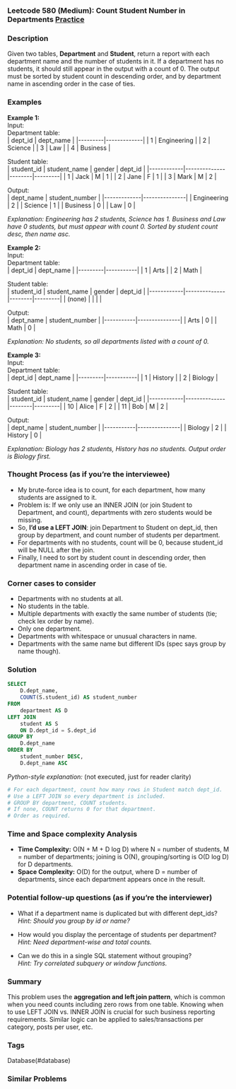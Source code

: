 ### Leetcode 580 (Medium): Count Student Number in Departments [Practice](https://leetcode.com/problems/count-student-number-in-departments)

### Description  
Given two tables, **Department** and **Student**, return a report with each department name and the number of students in it. If a department has no students, it should still appear in the output with a count of 0. The output must be sorted by student count in descending order, and by department name in ascending order in the case of ties.

### Examples  

**Example 1:**  
Input:  
Department table:  
| dept_id | dept_name   |
|---------|-------------|
| 1       | Engineering |
| 2       | Science     |
| 3       | Law         |
| 4       | Business    |

Student table:  
| student_id | student_name | gender | dept_id |
|------------|--------------|--------|---------|
| 1          | Jack         | M      | 1       |
| 2          | Jane         | F      | 1       |
| 3          | Mark         | M      | 2       |

Output:  
| dept_name   | student_number |
|-------------|---------------|
| Engineering | 2             |
| Science     | 1             |
| Business    | 0             |
| Law         | 0             |

*Explanation: Engineering has 2 students, Science has 1. Business and Law have 0 students, but must appear with count 0. Sorted by student count desc, then name asc.*

**Example 2:**  
Input:  
Department table:  
| dept_id | dept_name |
|---------|-----------|
| 1       | Arts      |
| 2       | Math      |

Student table:  
| student_id | student_name | gender | dept_id |
|------------|--------------|--------|---------|
| (none)     |              |        |         |

Output:  
| dept_name | student_number |
|-----------|---------------|
| Arts      | 0             |
| Math      | 0             |

*Explanation: No students, so all departments listed with a count of 0.*

**Example 3:**  
Input:  
Department table:  
| dept_id | dept_name |
|---------|-----------|
| 1       | History   |
| 2       | Biology   |

Student table:  
| student_id | student_name | gender | dept_id |
|------------|--------------|--------|---------|
| 10         | Alice        | F      | 2       |
| 11         | Bob          | M      | 2       |

Output:  
| dept_name | student_number |
|-----------|---------------|
| Biology   | 2             |
| History   | 0             |

*Explanation: Biology has 2 students, History has no students. Output order is Biology first.*

### Thought Process (as if you’re the interviewee)  
- My brute-force idea is to count, for each department, how many students are assigned to it.  
- Problem is: If we only use an INNER JOIN (or join Student to Department, and count), departments with zero students would be missing.
- So, **I’d use a LEFT JOIN**: join Department to Student on dept_id, then group by department, and count number of students per department.  
- For departments with no students, count will be 0, because student_id will be NULL after the join.
- Finally, I need to sort by student count in descending order, then department name in ascending order in case of tie.

### Corner cases to consider  
- Departments with no students at all.
- No students in the table.
- Multiple departments with exactly the same number of students (tie; check lex order by name).
- Only one department.
- Departments with whitespace or unusual characters in name.
- Departments with the same name but different IDs (spec says group by name though).

### Solution

```sql
SELECT
    D.dept_name,
    COUNT(S.student_id) AS student_number
FROM
    department AS D
LEFT JOIN
    student AS S
    ON D.dept_id = S.dept_id
GROUP BY
    D.dept_name
ORDER BY
    student_number DESC,
    D.dept_name ASC
```

*Python-style explanation:* (not executed, just for reader clarity)

```python
# For each department, count how many rows in Student match dept_id.
# Use a LEFT JOIN so every department is included.
# GROUP BY department, COUNT students.
# If none, COUNT returns 0 for that department.
# Order as required.
```

### Time and Space complexity Analysis  

- **Time Complexity:** O(N + M + D log D) where N = number of students, M = number of departments; joining is O(N), grouping/sorting is O(D log D) for D departments.
- **Space Complexity:** O(D) for the output, where D = number of departments, since each department appears once in the result.

### Potential follow-up questions (as if you’re the interviewer)  

- What if a department name is duplicated but with different dept_ids?  
  *Hint: Should you group by id or name?*

- How would you display the percentage of students per department?  
  *Hint: Need department-wise and total counts.*

- Can we do this in a single SQL statement without grouping?  
  *Hint: Try correlated subquery or window functions.*

### Summary
This problem uses the **aggregation and left join pattern**, which is common when you need counts including zero rows from one table. Knowing when to use LEFT JOIN vs. INNER JOIN is crucial for such business reporting requirements. Similar logic can be applied to sales/transactions per category, posts per user, etc.

### Tags
Database(#database)

### Similar Problems
